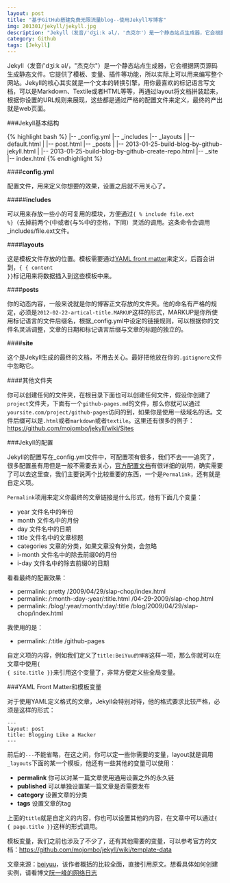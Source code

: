 ```yaml
---
layout: post
title: "基于GitHub搭建免费无限流量blog--使用Jekyll写博客"
img: 201301/jekyll/jekyll.jpg
description: "Jekyll（发音/'dʒiːk əl/，'杰克尔'）是一个静态站点生成器，它会根据网页源码生成静态文件。它提供了模板、变量、插件等功能，所以实际上可以用来编写整个网站。Jekyll的核心其实就是一个文本的转换引擎，用你最喜欢的标记语言写文档，可以是Markdown、Textile或者HTML等等，再通过layout将文档拼装起来，根据你设置的URL规则来展现，这些都是通过严格的配置文件来定义，最终的产出就是web页面"
category: Github
tags: [Jekyll]
---
```


Jekyll（发音/'dʒiːk əl/，"杰克尔"）是一个静态站点生成器，它会根据网页源码生成静态文件。它提供了模板、变量、插件等功能，所以实际上可以用来编写整个网站。Jekyll的核心其实就是一个文本的转换引擎，用你最喜欢的标记语言写文档，可以是Markdown、Textile或者HTML等等，再通过layout将文档拼装起来，根据你设置的URL规则来展现，这些都是通过严格的配置文件来定义，最终的产出就是web页面。


###Jekyll基本结构

{% highlight bash %}
|-- _config.yml
|-- _includes
|-- _layouts
|   |-- default.html
|   |-- post.html
|-- _posts
|   |-- 2013-01-25-build-blog-by-github-jekyll.html
|   |-- 2013-01-25-build-blog-by-github-create-repo.html
|-- _site
|-- index.html
{% endhighlight %}


####__config.yml__

配置文件，用来定义你想要的效果，设置之后就不用关心了。

#####__includes__

可以用来存放一些小的可复用的模块，方便通过<code>{ % include file.ext %}</code>（去掉前两个{中或者{与%中的空格，下同）灵活的调用。这条命令会调用_includes/file.ext文件。

####__layouts__

这是模板文件存放的位置。模板需要通过<a href='https://github.com/mojombo/jekyll/wiki/YAML-Front-Matter'>YAML front matter</a>来定义，后面会讲到，<code>{ { content }}</code>标记用来将数据插入到这些模板中来。


####__posts__

你的动态内容，一般来说就是你的博客正文存放的文件夹。他的命名有严格的规定，必须是<code>2012-02-22-artical-title.MARKUP</code>这样的形式，MARKUP是你所使用标记语言的文件后缀名，根据_config.yml中设定的链接规则，可以根据你的文件名灵活调整，文章的日期和标记语言后缀与文章的标题的独立的。



####__site__

这个是Jekyll生成的最终的文档，不用去关心。最好把他放在你的<code>.gitignore</code>文件中忽略它。

####其他文件夹

你可以创建任何的文件夹，在根目录下面也可以创建任何文件，假设你创建了<code>project</code>文件夹，下面有一个<code>github-pages.md</code>的文件，那么你就可以通过<code>yoursite.com/project/github-pages</code>访问的到，如果你是使用一级域名的话。文件后缀可以是<code>.html</code>或者<code>markdown</code>或者<code>textile</code>。这里还有很多的例子：<a href='https://github.com/mojombo/jekyll/wiki/Sites' target="_blank">https://github.com/mojombo/jekyll/wiki/Sites</a>

###Jekyll的配置

Jekyll的配置写在_config.yml文件中，可配置项有很多，我们不去一一追究了，很多配置虽有用但是一般不需要去关心，<a href='https://github.com/mojombo/jekyll/wiki/configuration'>官方配置文档</a>有很详细的说明，确实需要了可以去这里查，我们主要说两个比较重要的东西，一个是<code>Permalink</code>，还有就是自定义项。



<code>Permalink</code>项用来定义你最终的文章链接是什么形式，他有下面几个变量：

* year</code> 文件名中的年份
* month</code> 文件名中的月份
* day</code> 文件名中的日期
* title</code> 文件名中的文章标题
* categories</code> 文章的分类，如果文章没有分类，会忽略
* i-month</code> 文件名中的除去前缀0的月份
* i-day</code> 文件名中的除去前缀0的日期

看看最终的配置效果：

* permalink: pretty</code> /2009/04/29/slap-chop/index.html
* permalink: /:month-:day-:year/:title.html</code> /04-29-2009/slap-chop.html
* permalink: /blog/:year/:month/:day/:title</code> /blog/2009/04/29/slap-chop/index.html

我使用的是：

* permalink: /:title</code> /github-pages

自定义项的内容，例如我们定义了<code>title:BeiYuu的博客</code>这样一项，那么你就可以在文章中使用<code>{ { site.title }}</code>来引用这个变量了，非常方便定义些全局变量。

###YAML Front Matter和模板变量

对于使用YAML定义格式的文章，Jekyll会特别对待，他的格式要求比较严格，必须是这样的形式：

<pre><code>---
layout: post
title: Blogging Like a Hacker
---</code>
</pre>

前后的<code>---</code>不能省略，在这之间，你可以定一些你需要的变量，layout就是调用<code>_layouts</code>下面的某一个模板，他还有一些其他的变量可以使用：

* __permalink__ 你可以对某一篇文章使用通用设置之外的永久链
* __published__ 可以单独设置某一篇文章是否需要发布
* __category__ 设置文章的分类
* __tags__ 设置文章的tag

上面的<code>title</code>就是自定义的内容，你也可以设置其他的内容，在文章中可以通过<code>{ { page.title }}</code>这样的形式调用。

模板变量，我们之前也涉及了不少了，还有其他需要的变量，可以参考官方的文档：<a href='https://github.com/mojombo/jekyll/wiki/template-data' title='Jekyll Template Data'>https://github.com/mojombo/jekyll/wiki/template-data</a>


文章来源：<a href="http://beiyuu.com/github-pages" target="_blank">beiyuu</a>，该作者概括的比较全面，直接引用原文。想看具体如何创建实例，请看博文<a href="http://www.ruanyifeng.com/blog/2012/08/blogging_with_jekyll.html" target="_blank">阮一峰的网络日志</a>
